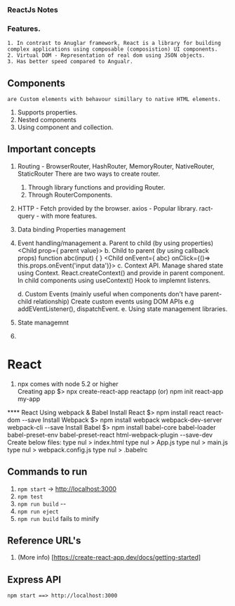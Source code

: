 ### ReactJs Notes
### Features.
    1. In contrast to Anuglar framework, React is a library for building complex applications using composable (composistion) UI components.
    2. Virtual DOM - Representation of real dom using JSON objects.
    3. Has better speed compared to Angualr.

## Components 
    are Custom elements with behavour simillary to native HTML elements.
 1. Supports properties.
 2. Nested components
 3. Using component and collection.


## Important concepts
1. Routing - BrowserRouter, HashRouter, MemoryRouter, NativeRouter, StaticRouter
    There are two ways to create router.
    1. Through library functions and providing Router.  <RouterProvider router={router} />
    2. Through RouterComponents.

2. HTTP - 
    Fetch provided by the browser.
    axios - Popular library.
    ract-query - with more features.

3. Data binding
    Properties management

4. Event handling/management
    a. Parent to child (by using properties) 
        <Parent> <Child prop={ parent value}> <Child> <Parent>
    b. Child to parent (by using callback props)
         function abc(input) {   }
        <Parent> <Child onEvent={ abc}  onClick={()=> this.props.onEvent('input data')}> <Child> <Parent>
    c. Context API.
        Manage shared state using Context. 
          React.createContext() and provide in parent component. In child components using useContext() Hook to implemnt listenrs. 

    d. Custom Events (mainly useful when components don't have parent-child relationship)
       Create custom events using DOM APIs e.g addEVentListener(), dispatchEvent.
    e. Using state management libraries.

5. State managemnt 

6. 

# React
1) npx comes with node 5.2 or higher    
Creating app $> npx create-react-app reactapp   (or) npm init react-app my-app

**** React Using webpack & Babel
Install React $> npm install react react-dom --save
Install Webpack $> npm install webpack webpack-dev-server webpack-cli --save
Install Babel  $> npm install babel-core babel-loader babel-preset-env babel-preset-react html-webpack-plugin --save-dev
Create below files:
type nul > index.html
type nul > App.js
type nul > main.js
type nul > webpack.config.js
type nul > .babelrc



## Commands to run 
 1. `npm start`  -> [http://localhost:3000](http://localhost:3000)
 2. `npm test`
 3. `npm run build` --
 4. `npm run eject`
 5. `npm run build` fails to minify

## Reference URL's
 1. (More info) [https://create-react-app.dev/docs/getting-started]



## Express API
    npm start ==> http://localhost:3000